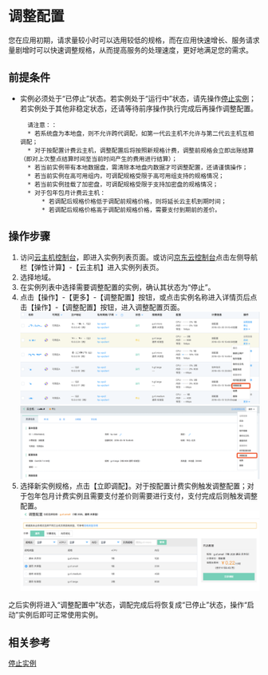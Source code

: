 # 调整配置

您在应用初期，请求量较小时可以选用较低的规格，而在应用快速增长、服务请求量剧增时可以快速调整规格，从而提高服务的处理速度，更好地满足您的需求。

## 前提条件

* 实例必须处于“已停止”状态。若实例处于“运行中”状态，请先操作[停止实例](Stop-Instance.md)；若实例处于其他非稳定状态，还请等待前序操作执行完成后再操作调整配置。
	
		请注意：：
		* 若系统盘为本地盘，则不允许跨代调配，如第一代云主机不允许与第二代云主机互相调配；
		* 对于按配置计费云主机，调整配置后将按照新规格计费，调整前规格会立即出账结算（即对上次整点结算时间至当前时间产生的费用进行结算）；
		* 若当前实例带有本地数据盘，需清除本地盘内数据才可调整配置，还请谨慎操作；
		* 若当前实例在高可用组内，可调配规格受限于高可用组支持的规格情况；
		* 若当前实例挂载了加密盘，可调配规格受限于支持加密盘的规格情况；
		* 对于包年包月计费云主机：
			* 若调配后规格价格低于调配前规格价格，则将延长云主机到期时间；
			* 若调配后规格价格高于调配前规格价格，需要支付到期前的差价。
		


## 操作步骤
1. 访问[云主机控制台](https://cns-console.jdcloud.com/host/compute/list)，即进入实例列表页面。或访问[京东云控制台](https://console.jdcloud.com)点击左侧导航栏【弹性计算】-【云主机】进入实例列表页。
2. 选择地域。
3. 在实例列表中选择需要调整配置的实例，确认其状态为“停止”。
4. 点击【操作】-【更多】-【调整配置】按钮，或点击实例名称进入详情页后点击【操作】-【调整配置】按钮，进入调整配置页面。
![](../../../../../image/vm/resize1.png) ![](../../../../../image/vm/resize2.png)
5. 选择新实例规格，点击【立即调配】。对于按配置计费实例触发调整配置；对于包年包月计费实例且需要支付差价则需要进行支付，支付完成后则触发调整配置。![](../../../../../image/vm/resize3.png)

之后实例将进入“调整配置中”状态，调配完成后将恢复成“已停止”状态，操作“启动”实例后即可正常使用实例。
## 相关参考

[停止实例](Stop-Instance.md)
